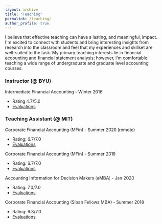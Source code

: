 ```yaml
---
layout: archive
title: "Teaching"
permalink: /teaching/
author_profile: true
---
```


I believe that effective teaching can have a lasting, and meaningful, impact. I'm excited to connect with students and bring interesting insights from research into the classroom and feel that my experiences and skillset are well-suited to the task. My primary teaching interests lie in financial accounting and financial statement analysis; however, I'm comfortable teaching a wide range of undergraduate and graduate level accounting courses.

### Instructor (@ BYU)

<!-- #### BYU -->
Intermediate Financial Accounting - Winter 2016
* Rating 4.7/5.0
* <a href = "https://drive.google.com/file/d/1170qEMopa7KySu7QpVusL-SS_cQxxWPC/view?usp=sharing">Evaluations</a>

### Teaching Assistant (@ MIT)

<!-- #### MIT -->

Corporate Financial Accounting (MFin) - Summer 2020 (remote)
* Rating: 6.7/7.0
* <a href = "https://drive.google.com/file/d/1ugVlhgS-h3B-n4h_OAWU5ADt9_nPPUfo/view?usp=sharing">Evaluations</a>

Corporate Financial Accounting (MFin) - Summer 2019
* Rating: 6.7/7.0
* <a href = "https://drive.google.com/file/d/1JfqrTXgNekLXtOVmnzQ9KUbLgF3hw0Kh/view?usp=sharing">Evaluations</a>
  
Accounting Information for Decision Makers (eMBA) - Jan 2020
* Rating: 7.0/7.0
* <a href = "https://drive.google.com/file/d/1nydfB9YasHY0hRnOXlDJ5pOQjZOHQhx9/view?usp=sharing">Evaluations</a>

Corporate Financial Accounting (Sloan Fellows MBA) - Summer 2018
* Rating: 6.3/7.0
* <a href = "https://drive.google.com/file/d/15JgASd2RqxxuUH0TKqKTbu3r029HEobx/view?usp=sharing">Evaluations</a>
 
<!--#### BYU
Introduction to Accounting (undergrad) - 2015 - 2017

Intermediate Financial Accounting (undergrad) - 2015 - 2017

### Course Development
MITx Financial Accounting (online) -->